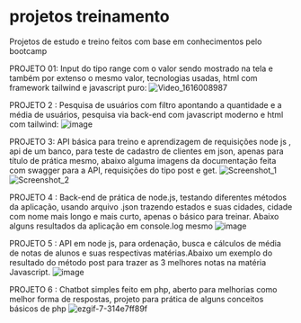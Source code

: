 # projetos treinamento
Projetos de estudo e treino feitos com base em conhecimentos pelo bootcamp

PROJETO 01: Input do tipo range com o valor sendo mostrado na tela e também por extenso o mesmo valor, tecnologias usadas, html com  framework tailwind e javascript puro:
![Video_1616008987](https://user-images.githubusercontent.com/66573331/111546461-7aac9500-8756-11eb-9758-d8d1b35349dc.gif)

PROJETO 2 : Pesquisa de usuários com filtro apontando a quantidade e a média de usuários, pesquisa via back-end com javascript moderno e html com tailwind:
![image](https://user-images.githubusercontent.com/66573331/125366589-c2ca7580-e34c-11eb-855f-7543297c6371.png)

PROJETO 3: API básica para treino e aprendizagem de requisições node js , api de um banco, para teste de cadastro de clientes em json, apenas para título de prática mesmo, abaixo alguma imagens da documentação feita com swagger para a API, requisições do tipo post e get.
![Screenshot_1](https://user-images.githubusercontent.com/66573331/147513625-040055ab-7445-4f90-a3b8-653ce8a4e665.jpg)
![Screenshot_2](https://user-images.githubusercontent.com/66573331/147513633-6092bcf8-59b0-48af-be75-8f7da3ff6982.jpg)

PROJETO 4 : Back-end de prática de node.js, testando diferentes métodos da aplicação, usando arquivo .json trazendo estados e suas cidades, cidade com nome mais longo e mais curto, apenas o básico para treinar. Abaixo alguns resultados da aplicação em console.log mesmo
![image](https://user-images.githubusercontent.com/66573331/147998307-b5324e8d-6db4-4107-8237-f32b3dd186fe.png)


PROJETO 5 : API em node js, para ordenação, busca e cálculos de média de notas de alunos e suas respectivas matérias.Abaixo um exemplo do resultado do método post para trazer as 3 melhores notas na matéria Javascript.
![image](https://user-images.githubusercontent.com/66573331/148851195-4d50044c-f40c-4c77-9952-d3c1481c7c7f.png)

PROJETO 6 : Chatbot simples feito em php, aberto para melhorias como melhor forma de respostas, projeto para prática de alguns conceitos básicos de php
![ezgif-7-314e7ff89f](https://user-images.githubusercontent.com/66573331/151896226-0a5dfcee-c102-4177-aa6b-f68fe7eb652e.gif)
